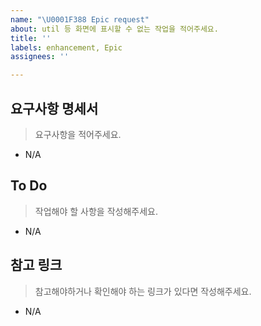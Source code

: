 ```yaml
---
name: "\U0001F388 Epic request"
about: util 등 화면에 표시할 수 없는 작업을 적어주세요.
title: ''
labels: enhancement, Epic
assignees: ''

---
```


##  요구사항 명세서
> 요구사항을 적어주세요.
- N/A

## To Do
> 작업해야 할 사항을 작성해주세요.
- N/A

## 참고 링크
> 참고해야하거나 확인해야 하는 링크가 있다면 작성해주세요.
- N/A
